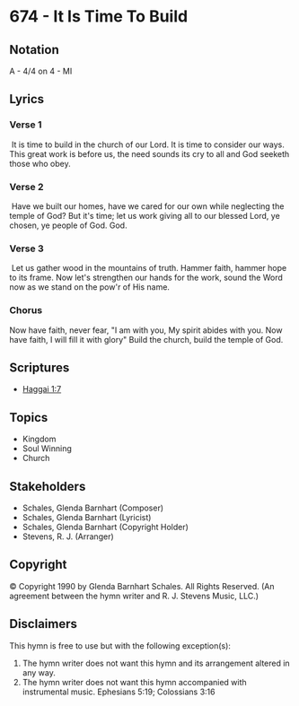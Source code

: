 # 674 - It Is Time To Build

## Notation

A - 4/4 on 4 - MI

## Lyrics

### Verse 1

 It is time to build in the church of our Lord. It is time to consider our ways. This great work is before us, the need sounds its cry to all and God seeketh those who obey.

### Verse 2

 Have we built our homes, have we cared for our own while neglecting the temple of God? But it's time; let us work giving all to our blessed Lord, ye chosen, ye people of God. God.

### Verse 3

 Let us gather wood in the mountains of truth. Hammer faith, hammer hope to its frame. Now let's strengthen our hands for the work, sound the Word now as we stand on the pow'r of His name.

### Chorus

Now have faith, never fear, "I am with you, My spirit abides with you. Now have faith, I will fill it with glory" Build the church, build the temple of God. 


## Scriptures

- [Haggai 1:7](https://www.biblegateway.com/passage/?search=Haggai%201%3A7)

## Topics

- Kingdom
- Soul Winning
- Church

## Stakeholders

- Schales, Glenda Barnhart (Composer)
- Schales, Glenda Barnhart (Lyricist)
- Schales, Glenda Barnhart (Copyright Holder)
- Stevens, R. J. (Arranger)

## Copyright

© Copyright 1990 by Glenda Barnhart Schales. All Rights Reserved.
(An agreement between the hymn writer and R. J. Stevens Music, LLC.)

## Disclaimers

This hymn is free to use but with the following exception(s):
1. The hymn writer does not want this hymn and its arrangement altered in any way.
2. The hymn writer does not want this hymn accompanied with instrumental music.
Ephesians 5:19; Colossians 3:16

